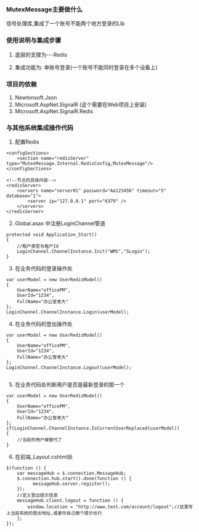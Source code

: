 ###  MutexMessage主要做什么

信号处理库,集成了一个账号不能两个地方登录的Lib

### 使用说明与集成步骤

1. 底层的支撑为---Redis

2. 集成功能为: 单账号登录(一个账号不能同时登录在多个设备上)

### 项目的依赖

1. Newtonsoft.Json
2. Microsoft.AspNet.SignalR (这个需要在Web项目上安装)
3. Microsoft.AspNet.SignalR.Redis

### 与其他系统集成操作代码

1. 配置Redis

```
<configSections>
	<section name="redisServer" type="MutexMessage.Internal.RedisConfig,MutexMessage"/>
</configSections>

<!--节点的具体内容-->
<redisServer>
	<servers name="server01" password="Aa123456" timeout="5" database="1">
		<server ip="127.0.0.1" port="6379" />
	</servers>
</redisServer>

```

2. Global.asax 中注册LoginChannel管道

```
protected void Application_Start()
{
	//租户类型与租户Id
	LoginChannel.ChannelInstance.Init("WMS","SLogin");
}

```
3. 在业务代码的登录操作处

```
var userModel = new UserRedisModel()
{
	UserName="officePM",
	UserId="1234",
	FullName="办公室老大"
};
LoginChannel.ChannelInstance.Login(userModel);

```

4. 在业务代码的登出操作处

```
var userModel = new UserRedisModel()
{
	UserName="officePM",
	UserId="1234",
	FullName="办公室老大"
};
LoginChannel.ChannelInstance.Logout(userModel);


```
5. 在业务代码处判断用户是否是最新登录的那一个

```
var userModel = new UserRedisModel()
{
	UserName="officePM",
	UserId="1234",
	FullName="办公室老大"
};
if(LoginChannel.ChannelInstance.IsCurrentUserReplaced(userModel))
{
	//当前的用户被替代了
}
```

6. 在前端_Layout.cshtml处

```
$(function () {
    var messageHub = $.connection.MessageHub;
    $.connection.hub.start().done(function () {
          messageHub.server.register();  
    });
    //定义登出提示信息
    messageHub.client.logout = function () {
        window.location = "http://www.test.com/account/logout";//这里写上当前系统的登出地址,或者你自己做个提示也行
    };
});

```
